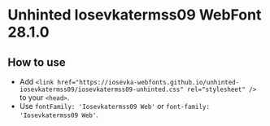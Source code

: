 # Unhinted Iosevkatermss09 WebFont 28.1.0

## How to use

- Add `<link href="https://iosevka-webfonts.github.io/unhinted-iosevkatermss09/iosevkatermss09-unhinted.css" rel="stylesheet" />` to your `<head>`.
- Use `fontFamily: 'Iosevkatermss09 Web'` or `font-family: 'Iosevkatermss09 Web'`.
